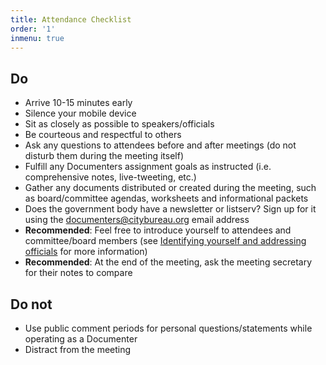 ```yaml
---
title: Attendance Checklist
order: '1'
inmenu: true
---
```



## Do

* Arrive 10-15 minutes early
* Silence your mobile device
* Sit as closely as possible to speakers/officials
* Be courteous and respectful to others
* Ask any questions to attendees before and after meetings (do not disturb them during the meeting itself)
* Fulfill any Documenters assignment goals as instructed (i.e. comprehensive notes, live-tweeting, etc.)
* Gather any documents distributed or created during the meeting, such as board/committee agendas, worksheets and informational packets
* Does the government body have a newsletter or listserv? Sign up for it using the documenters@citybureau.org email address
* **Recommended**: Feel free to introduce yourself to attendees and committee/board members (see [Identifying yourself and addressing officials](/on-assignment/identifying-addressing-officials/) for more information)
* **Recommended**: At the end of the meeting, ask the meeting secretary for their notes to compare

## Do not

* Use public comment periods for personal questions/statements while operating as a Documenter
* Distract from the meeting
